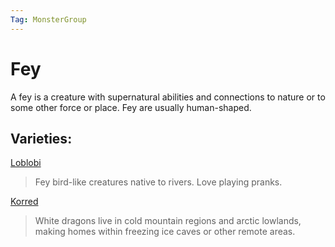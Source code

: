 ```yaml
---
Tag: MonsterGroup
---
```

# Fey
A fey is a creature with supernatural abilities and connections to nature or to some other force or place. Fey are usually human-shaped.

## Varieties:
[Loblobi](questforthefrozenflame/docs/Backstory/NPCs/Monsters/Loblobi.md)
> Fey bird-like creatures native to rivers. Love playing pranks.

[Korred](questforthefrozenflame/docs/Backstory/NPCs/Monsters/Korred.md)
>White dragons live in cold mountain regions and arctic lowlands, making homes within freezing ice caves or other remote areas. 